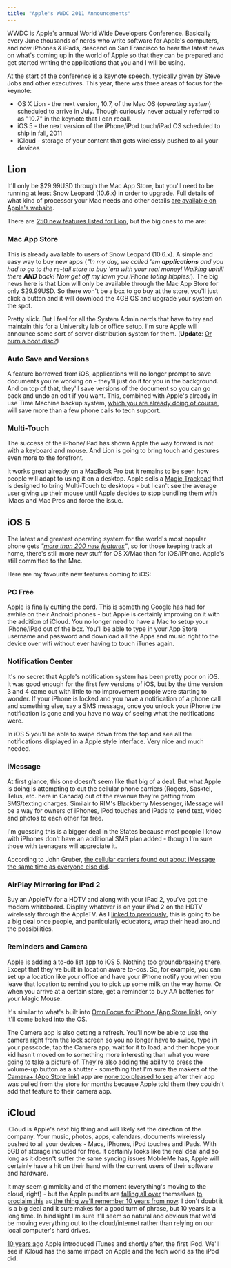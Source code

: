 ```yaml
---
title: "Apple's WWDC 2011 Announcements"
---
```

<p>WWDC is Apple's annual World Wide Developers Conference. Basically every June thousands of nerds who write software for Apple's computers, and now iPhones & iPads, descend on San Francisco to hear the latest news on what's coming up in the world of Apple so that they can be prepared and get started writing the applications that you and I will be using.</p>
<p>At the start of the conference is a keynote speech, typically given by Steve Jobs and other executives. This year, there was three areas of focus for the keynote:</p>
<ul>
<li>OS X Lion - the next version, 10.7, of the Mac OS (<em>operating system</em>) scheduled to arrive in July. Though curiously never actually referred to as "10.7" in the keynote that I can recall.</li>
<li>iOS 5 - the next version of the iPhone/iPod touch/iPad OS scheduled to ship in fall, 2011</li>
<li>iCloud - storage of your content that gets wirelessly pushed to all your devices</li>
</ul>
<h2>Lion</h2>
<p>It'll only be $29.99USD through the Mac App Store, but you'll need to be running at least Snow Leopard (10.6.x) in order to upgrade. Full details of what kind of processor your Mac needs and other details <a href="https://www.apple.com/macosx/how-to-buy/">are available on Apple's website</a>.</p>
<p>There are <a href="https://www.apple.com/macosx/whats-new/features.html">250 new features listed for Lion</a>, but the big ones to me are:</p>
<h3>Mac App Store</h3>
<p>This is already available to users of Snow Leopard (10.6.x). A simple and easy way to buy new apps (<em>"In my day, we called 'em <strong>applications</strong> and you had to go to the re-tail store to buy 'em with your real money! Walking uphill there <strong>AND</strong> back! Now get off my lawn you iPhone toting hippies!</em>). The big news here is that Lion will only be available through the Mac App Store for only $29.99USD. So there won't be a box to go buy at the store, you'll just click a button and it will download the 4GB OS and upgrade your system on the spot.</p>
<p>Pretty slick. But I feel for all the System Admin nerds that have to try and maintain this for a University lab or office setup. I'm sure Apple will announce some sort of server distribution system for them. (<strong>Update</strong>: <a href="https://www.tuaw.com/2011/06/07/how-to-burn-a-lion-boot-disc/">Or burn a boot disc?</a>)</p>
<h3>Auto Save and Versions</h3>
<p>A feature borrowed from iOS, applications will no longer prompt to save documents you're working on - they'll just do it for you in the background. And on top of that, they'll save versions of the document so you can go back and undo an edit if you want. This, combined with Apple's already in use Time Machine backup system, <a href="https://chrisenns.com/2011/04/06/backup/">which you are already doing of course</a>, will save more than a few phone calls to tech support.</p>
<h3>Multi-Touch</h3>
<p>The success of the iPhone/iPad has shown Apple the way forward is not with a keyboard and mouse. And Lion is going to bring touch and gestures even more to the forefront.</p>
<p>It works great already on a MacBook Pro but it remains to be seen how people will adapt to using it on a desktop. Apple sells a <a href="https://store.apple.com/us/product/MC380?mco=MTg4NDU4ODI">Magic Trackpad</a> that is designed to bring Multi-Touch to desktops - but I can't see the average user giving up their mouse until Apple decides to stop bundling them with iMacs and Mac Pros and force the issue.</p>
<h2>iOS 5</h2>
<p>The latest and greatest operating system for the world's most popular phone gets <em>"<a href="https://www.apple.com/ios/ios5/features.html">more than 200 new features</a>"</em>, so for those keeping track at home, there's still more new stuff for OS X/Mac than for iOS/iPhone. Apple's still committed to the Mac.</p>
<p>Here are my favourite new features coming to iOS:</p>
<h3>PC Free</h3>
<p>Apple is finally cutting the cord. This is something Google has had for awhile on their Android phones - but Apple is certainly improving on it with the addition of iCloud. You no longer need to have a Mac to setup your iPhone/iPad out of the box. You'll be able to type in your App Store username and password and download all the Apps and music right to the device over wifi without ever having to touch iTunes again.</p>
<h3>Notification Center</h3>
<p>It's no secret that Apple's notification system has been pretty poor on iOS. It was good enough for the first few versions of iOS, but by the time version 3 and 4 came out with little to no improvement people were starting to wonder. If your iPhone is locked and you have a notification of a phone call and something else, say a SMS message, once you unlock your iPhone the notification is gone and you have no way of seeing what the notifications were.</p>
<p>In iOS 5 you'll be able to swipe down from the top and see all the notifications displayed in a Apple style interface. Very nice and much needed.</p>
<h3>iMessage</h3>
<p>At first glance, this one doesn't seem like that big of a deal. But what Apple is doing is attempting to cut the cellular phone carriers (Rogers, Sasktel, Telus, etc. here in Canada) out of the revenue they're getting from SMS/texting charges. Similair to RIM's Blackberry Messenger, iMessage will be a way for owners of iPhones, iPod touches and iPads to send text, video and photos to each other for free.</p>
<p>I'm guessing this is a bigger deal in the States because most people I know with iPhones don't have an additional SMS plan added - though I'm sure those with teenagers will appreciate it.</p>
<p>According to John Gruber, <a href="https://daringfireball.net/linked/2011/06/06/imessage">the cellular carriers found out about iMessage the same time as everyone else did</a>.</p>
<h3>AirPlay Mirroring for iPad 2</h3>
<p>Buy an AppleTV for a HDTV and along with your iPad 2, you've got the modern whiteboard. Display whatever is on your iPad 2 on the HDTV wirelessly through the AppleTV. As I <a href="https://chrisenns.com/2011/06/07/thoughts-from-a-classroom-on-wwdc/">linked to previously</a>, this is going to be a big deal once people, and particularly educators, wrap their head around the possibilities.</p>
<h3>Reminders and Camera</h3>
<p>Apple is adding a to-do list app to iOS 5. Nothing too groundbreaking there. Except that they've built in location aware to-dos. So, for example, you can set up a location like your office and have your iPhone notify you when you leave that location to remind you to pick up some milk on the way home. Or when you arrive at a certain store, get a reminder to buy AA batteries for your Magic Mouse.</p>
<p>It's similar to what's built into <a href="https://click.linksynergy.com/fs-bin/stat?id=6PFrOqNV4B8&offerid=146261&type=3&subid=0&tmpid=1826&RD_PARM1=http%253A%252F%252Fitunes.apple.com%252Fca%252Fapp%252Fomnifocus-for-iphone%252Fid284885288%253Fmt%253D8%2526uo%253D4%2526partnerId%253D30" target="itunes_store">OmniFocus for iPhone (App Store link)</a>, only it'll come baked into the OS.</p>
<p>The Camera app is also getting a refresh. You'll now be able to use the camera right from the lock screen so you no longer have to swipe, type in your passcode, tap the Camera app, wait for it to load, and then hope your kid hasn't moved on to something more interesting than what you were going to take a picture of. They're also adding the ability to press the volume-up button as a shutter - something that I'm sure the makers of the <a href="https://click.linksynergy.com/fs-bin/stat?id=6PFrOqNV4B8&offerid=146261&type=3&subid=0&tmpid=1826&RD_PARM1=http%253A%252F%252Fitunes.apple.com%252Fca%252Fapp%252Fid329670577%253Fmt%253D8%2526uo%253D4%2526partnerId%253D30" target="itunes_store">Camera+​ (App Store link)</a> app are <a href="https://twitter.com/#!/taptaptap/status/77801025586728960">none too pleased to see</a> after their app was pulled from the store for months because Apple told them they couldn't add that feature to their camera app.</p>
<h2>iCloud</h2>
<p>iCloud is Apple's next big thing and will likely set the direction of the company. Your music, photos, apps, calendars, documents wirelessly pushed to all your devices - Macs, iPhones, iPod touches and iPads. With 5GB of storage included for free. It certainly looks like the real deal and so long as it doesn't suffer the same syncing issues MobileMe has, Apple will certainly have a hit on their hand with the current users of their software and hardware.</p>
<p>It may seem gimmicky and of the moment (everything's moving to the cloud, right) - but the Apple pundits are <a href="https://daringfireball.net/2011/06/demoted">falling all over</a> themselves <a href="https://brooksreview.net/2011/06/wwdc-big-stuff/">to proclaim this</a> as<a href="https://shawnblanc.net/2011/06/wwdc-2011-keynote/"> the thing we'll remember 10 years from now</a>. I don't doubt it is a big deal and it sure makes for a good turn of phrase, but 10 years is a long time. In hindsight I'm sure it'll seem so natural and obvious that we'd be moving everything out to the cloud/internet rather than relying on our local computer's hard drives.</p>
<p><a href="https://en.wikipedia.org/wiki/Timeline_of_Apple_Inc._products">10 years ago</a> Apple introduced iTunes and shortly after, the first iPod. We'll see if iCloud has the same impact on Apple and the tech world as the iPod did.</p>
